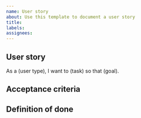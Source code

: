 ```yaml
---
name: User story
about: Use this template to document a user story
title: 
labels: 
assignees: 
---
```


## User story

As a (user type), I want to (task) so that (goal).

## Acceptance criteria

## Definition of done
